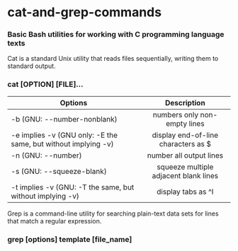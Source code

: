 # cat-and-grep-commands
### Basic Bash utilities for working with C programming language texts

Cat is a standard Unix utility that reads files sequentially, writing them to standard output. 

### cat [OPTION] [FILE]...


| Options       | Description        |
| ------------- |:------------------:|
| -b (GNU: --number-nonblank)    |  numbers only non-empty lines   |
| -e implies -v (GNU only: -E the same, but without implying -v)    | display end-of-line characters as $ |
| -n (GNU: --number)  | number all output lines         |
| -s (GNU: --squeeze-blank)  | squeeze multiple adjacent blank lines         |
|  -t implies -v (GNU: -T the same, but without implying -v)  | display tabs as ^I         |

Grep is a command-line utility for searching plain-text data sets for lines that match a regular expression.

### grep [options] template [file_name]
